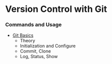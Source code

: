 # Version Control with Git
### Commands and Usage



- [Git Basics](https://github.com/alpha74/VCG/blob/master/git_basic.md)
  - Theory
  - Initialization and Configure
  - Commit, Clone
  - Log, Status, Show
